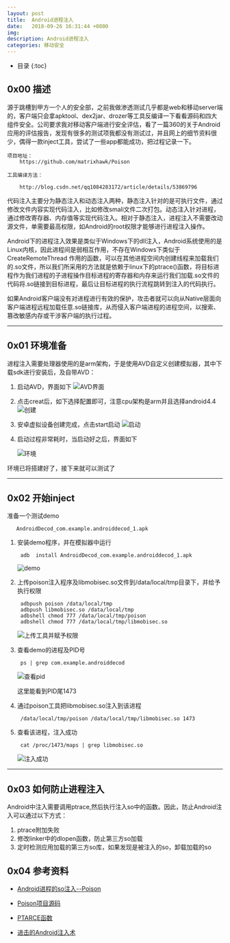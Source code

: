```yaml
---
layout: post
title:  Android进程注入
date:   2018-09-26 16:31:44 +0800
img:
description: Android进程注入
categories: 移动安全
---
```

* 目录
{:toc}

## 0x00 描述

源于跳槽到甲方一个人的安全部，之前我做渗透测试几乎都是web和移动server端的，客户端只会拿apktool、dex2jar、drozer等工具反编译一下看看源码和四大组件安全。公司要求我对移动客户端进行安全评估，看了一篇360的关于Android应用的评估报告，发现有很多的测试项我都没有测试过，并且网上的细节资料很少，偶得一款inject工具，尝试了一些app都能成功，把过程记录一下。

```
项目地址：
    https://github.com/matrixhawk/Poison

工具编译方法：

    http://blog.csdn.net/qq1084283172/article/details/53869796
```
代码注入主要分为静态注入和动态注入两种，静态注入针对的是可执行文件，通过修改文件内容实现代码注入，比如修改smali文件二次打包。动态注入针对进程，通过修改寄存器、内存值等实现代码注入。相对于静态注入，进程注入不需要改动源文件，单需要最高权限，如Android的root权限才能够进行进程注入操作。

Android下的进程注入效果是类似于Windows下的dll注入，Android系统使用的是Linux内核，因此进程间是弱相互作用，不存在Windows下类似于CreateRemoteThread 作用的函数，可以在其他进程空间内创建线程来加载我们的.so文件，所以我们所采用的方法就是依赖于linux下的ptrace()函数，将目标进程作为我们进程的子进程操作目标进程的寄存器和内存来运行我们加载.so文件的代码将.so链接到目标进程，最后让目标进程的执行流程跳转到注入的代码执行。

如果Android客户端没有对进程进行有效的保护，攻击者就可以向从Native层面向客户端进程远程加载任意.so链接库，从而侵入客户端进程的进程空间，以搜索、篡改敏感内存或干涉客户端的执行过程。


--------------



## 0x01 环境准备

 进程注入需要处理器使用的是arm架构，于是使用AVD自定义创建模拟器，其中下载sdk进行安装后，及自带AVD：

1. 启动AVD，界面如下
    ![AVD界面](/assets/img/android_pic/1.png)

2. 点击creat后，如下选择配置即可，注意cpu架构是arm并且选择android4.4
    ![创建](/assets/img/android_pic/2.png)

3. 安卓虚拟设备创建完成，点击start启动
    ![启动](/assets/img/android_pic/3.png)

4. 启动过程非常耗时，当启动好之后，界面如下

    ![环境](/assets/img/android_pic/4.png)

环境已将搭建好了，接下来就可以测试了

------------

## 0x02 开始inject

准备一个测试demo

       AndroidDecod_com.example.androiddecod_1.apk 

1. 安装demo程序，并在模拟器中运行

        adb  install AndroidDecod_com.example.androiddecod_1.apk 
    ![demo](/assets/img/android_pic/5.png)    

2. 上传poison注入程序及libmobisec.so文件到/data/local/tmp目录下，并给予执行权限

        adbpush poison /data/local/tmp
        adbpush libmobisec.so /data/local/tmp
        adbshell chmod 777 /data/local/tmp/poison
        adbshell chmod 777 /data/local/tmp/libmobisec.so
    ![上传工具并赋予权限](/assets/img/android_pic/6.png)    

3. 查看demo的进程及PID号

        ps | grep com.example.androiddecod
    ![查看pid](/assets/img/android_pic/7.png)

    这里能看到PID尾1473

4. 通过poison工具把libmobisec.so注入到该进程

        /data/local/tmp/poison /data/local/tmp/libmobisec.so 1473

5. 查看该进程，注入成功

        cat /proc/1473/maps | grep libmobisec.so
    ![注入成功](/assets/img/android_pic/8.png)

----------

## 0x03 如何防止进程注入

Android中注入需要调用ptrace,然后执行注入so中的函数。因此，防止Android注入可以通过以下方式：

1. ptrace附加失败
2. 修改linker中的dlopen函数，防止第三方so加载
3. 定时检测应用加载的第三方so库，如果发现是被注入的so，卸载加载的so

## 0x04 参考资料

+ [Android进程的so注入--Poison](https://blog.csdn.net/qq1084283172/article/details/53869796) 

+ [Poison项目源码](https://github.com/matrixhawk/Poison)

+ [PTARCE函数](http://man7.org/linux/man-pages/man2/ptrace.2.html)

+ [进击的Android注入术](https://blog.csdn.net/l173864930/article/details/38456313)